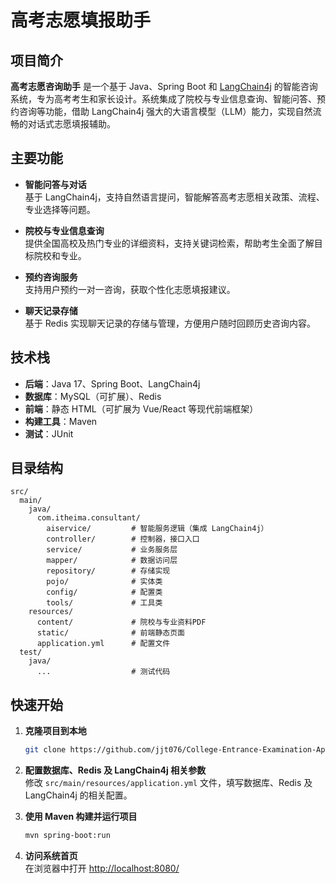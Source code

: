 # 高考志愿填报助手

## 项目简介

**高考志愿咨询助手** 是一个基于 Java、Spring Boot 和 [LangChain4j](https://github.com/langchain4j/langchain4j) 的智能咨询系统，专为高考考生和家长设计。系统集成了院校与专业信息查询、智能问答、预约咨询等功能，借助 LangChain4j 强大的大语言模型（LLM）能力，实现自然流畅的对话式志愿填报辅助。

## 主要功能

- **智能问答与对话**  
  基于 LangChain4j，支持自然语言提问，智能解答高考志愿相关政策、流程、专业选择等问题。

- **院校与专业信息查询**  
  提供全国高校及热门专业的详细资料，支持关键词检索，帮助考生全面了解目标院校和专业。

- **预约咨询服务**  
  支持用户预约一对一咨询，获取个性化志愿填报建议。

- **聊天记录存储**  
  基于 Redis 实现聊天记录的存储与管理，方便用户随时回顾历史咨询内容。

## 技术栈

- **后端**：Java 17、Spring Boot、LangChain4j
- **数据库**：MySQL（可扩展）、Redis
- **前端**：静态 HTML（可扩展为 Vue/React 等现代前端框架）
- **构建工具**：Maven
- **测试**：JUnit

## 目录结构

```
src/
  main/
    java/
      com.itheima.consultant/
        aiservice/         # 智能服务逻辑（集成 LangChain4j）
        controller/        # 控制器，接口入口
        service/           # 业务服务层
        mapper/            # 数据访问层
        repository/        # 存储实现
        pojo/              # 实体类
        config/            # 配置类
        tools/             # 工具类
    resources/
      content/             # 院校与专业资料PDF
      static/              # 前端静态页面
      application.yml      # 配置文件
  test/
    java/
      ...                  # 测试代码
```

## 快速开始

1. **克隆项目到本地**
   ```bash
   git clone https://github.com/jjt076/College-Entrance-Examination-Application-Assistant.git
   ```

2. **配置数据库、Redis 及 LangChain4j 相关参数**  
   修改 `src/main/resources/application.yml` 文件，填写数据库、Redis 及 LangChain4j 的相关配置。

3. **使用 Maven 构建并运行项目**
   ```bash
   mvn spring-boot:run
   ```

4. **访问系统首页**  
   在浏览器中打开 [http://localhost:8080/](http://localhost:8080/)

